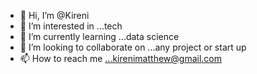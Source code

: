 - 👋 Hi, I’m @Kireni
- 👀 I’m interested in ...tech
- 🌱 I’m currently learning ...data science
- 💞️ I’m looking to collaborate on ...any project or start up
- 📫 How to reach me ...kirenimatthew@gmail.com

<!---
Kireni/Kireni is a ✨ special ✨ repository because its `README.md` (this file) appears on your GitHub profile.
You can click the Preview link to take a look at your changes.
--->
